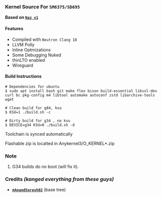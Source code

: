 ### Kernel Source For `SM6375/SD695`

**Based on [`Naz v1`](https://github.com/naz664/M215F-S/tree/Naz-old)** 

#### **Features**

- Compiled with `Neutron Clang 18`
- LLVM Polly
- Inline Optmizations
- Some Debugging Nuked
- thinLTO enabled
- Wireguard

#### **Build Instructions**

```shell
# Dependencies for ubuntu
$ sudo apt install bash git make flex bison build-essential libssl-dev curl bc pkg-config m4 libtool automake autoconf zstd libarchive-tools wget

# Clean build for g84, ksu
$ KSU=1 ./build.sh -c

# Dirty build for g34 , no ksu
$ DEVICE=g34 KSU=0 ./build.sh -d
```
Toolchain is synced automatically

Flashable zip is localted in Anykernel3/O_KERNEL*.zip

### **Note**
1. G34 builds do no boot (will fix it).

### **Credits** *(kanged everything from these guys)*

- **[`@AnandSuresh02`](https://github.com/AnandSuresh02)** (base tree)
